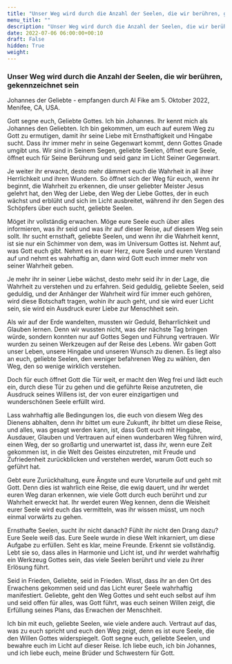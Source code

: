 ```yaml
---
title: "Unser Weg wird durch die Anzahl der Seelen, die wir berühren, gekennzeichnet sein"
menu_title: ""
description: "Unser Weg wird durch die Anzahl der Seelen, die wir berühren, gekennzeichnet sein"
date: 2022-07-06 06:00:00+00:10
draft: False
hidden: True
weight:
---
```

### Unser Weg wird durch die Anzahl der Seelen, die wir berühren, gekennzeichnet sein

Johannes der Geliebte - empfangen durch Al Fike am 5. Oktober 2022, Menifee, CA, USA.

Gott segne euch, Geliebte Gottes. Ich bin Johannes. Ihr kennt mich als Johannes den Geliebten. Ich bin gekommen, um euch auf eurem Weg zu Gott zu ermutigen, damit ihr seine Liebe mit Ernsthaftigkeit und Hingabe sucht. Dass ihr immer mehr in seine Gegenwart kommt, denn Gottes Gnade umgibt uns. Wir sind in Seinem Segen, geliebte Seelen, öffnet eure Seele, öffnet euch für Seine Berührung und seid ganz im Licht Seiner Gegenwart. 

Je weiter ihr erwacht, desto mehr dämmert euch die Wahrheit in all ihrer Herrlichkeit und ihren Wundern. So öffnet sich der Weg für euch, wenn ihr beginnt, die Wahrheit zu erkennen, die unser geliebter Meister Jesus gelehrt hat, den Weg der Liebe, den Weg der Liebe Gottes, der in euch wächst und erblüht und sich im Licht ausbreitet, während ihr den Segen des Schöpfers über euch sucht, geliebte Seelen.

Möget ihr vollständig erwachen. Möge eure Seele euch über alles informieren, was ihr seid und was ihr auf dieser Reise, auf diesem Weg sein sollt. Ihr sucht ernsthaft, geliebte Seelen, und wenn ihr die Wahrheit kennt, ist sie nur ein Schimmer von dem, was im Universum Gottes ist. Nehmt auf, was Gott euch gibt. Nehmt es in euer Herz, eure Seele und euren Verstand auf und nehmt es wahrhaftig an, dann wird Gott euch immer mehr von seiner Wahrheit geben. 

Je mehr ihr in seiner Liebe wächst, desto mehr seid ihr in der Lage, die Wahrheit zu verstehen und zu erfahren. Seid geduldig, geliebte Seelen, seid geduldig, und der Anhänger der Wahrheit wird für immer euch gehören, wird diese Botschaft tragen, wohin ihr auch geht, und sie wird euer Licht sein, sie wird ein Ausdruck eurer Liebe zur Menschheit sein. 

Als wir auf der Erde wandelten, mussten wir Geduld, Beharrlichkeit und Glauben lernen. Denn wir wussten nicht, was der nächste Tag bringen würde, sondern konnten nur auf Gottes Segen und Führung vertrauen. Wir wurden zu seinen Werkzeugen auf der Reise des Lebens. Wir gaben Gott unser Leben, unsere Hingabe und unseren Wunsch zu dienen. Es liegt also an euch, geliebte Seelen, den weniger befahrenen Weg zu wählen, den Weg, den so wenige wirklich verstehen.

Doch für euch öffnet Gott die Tür weit, er macht den Weg frei und lädt euch ein, durch diese Tür zu gehen und die geführte Reise anzutreten, die Ausdruck seines Willens ist, der von eurer einzigartigen und wunderschönen Seele erfüllt wird. 

Lass wahrhaftig alle Bedingungen los, die euch von diesem Weg des Dienens abhalten, denn ihr bittet um eure Zukunft, ihr bittet um diese Reise, und alles, was gesagt werden kann, ist, dass Gott euch mit Hingabe, Ausdauer, Glauben und Vertrauen auf einen wunderbaren Weg führen wird, einen Weg, der so großartig und unerwartet ist, dass ihr, wenn eure Zeit gekommen ist, in die Welt des Geistes einzutreten, mit Freude und Zufriedenheit zurückblicken und verstehen werdet, warum Gott euch so geführt hat.

Gebt eure Zurückhaltung, eure Ängste und eure Vorurteile auf und geht mit Gott. Denn dies ist wahrlich eine Reise, die ewig dauert, und ihr werdet euren Weg daran erkennen, wie viele Gott durch euch berührt und zur Wahrheit erweckt hat. Ihr werdet euren Weg kennen, denn die Weisheit eurer Seele wird euch das vermitteln, was ihr wissen müsst, um noch einmal vorwärts zu gehen.  

Ernsthafte Seelen, sucht ihr nicht danach? Fühlt ihr nicht den Drang dazu? Eure Seele weiß das. Eure Seele wurde in diese Welt inkarniert, um diese Aufgabe zu erfüllen. Seht es klar, meine Freunde. Erkennt sie vollständig. Lebt sie so, dass alles in Harmonie und Licht ist, und ihr werdet wahrhaftig ein Werkzeug Gottes sein, das viele Seelen berührt und viele zu ihrer Erlösung führt.

Seid in Frieden, Geliebte, seid in Frieden. Wisst, dass ihr an den Ort des Erwachens gekommen seid und das Licht eurer Seele wahrhaftig manifestiert. Geliebte, geht den Weg Gottes und seht euch selbst auf ihm und seid offen für alles, was Gott führt, was euch seinen Willen zeigt, die Erfüllung seines Plans, das Erwachen der Menschheit.

Ich bin mit euch, geliebte Seelen, wie viele andere auch. Vertraut auf das, was zu euch spricht und euch den Weg zeigt, denn es ist eure Seele, die den Willen Gottes widerspiegelt. Gott segne euch, geliebte Seelen, und bewahre euch im Licht auf dieser Reise.  Ich liebe euch, ich bin Johannes, und ich liebe euch, meine Brüder und Schwestern für Gott. 